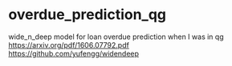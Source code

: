 # overdue_prediction_qg
wide_n_deep model for  loan overdue prediction when I was in qg
https://arxiv.org/pdf/1606.07792.pdf
https://github.com/yufengg/widendeep
